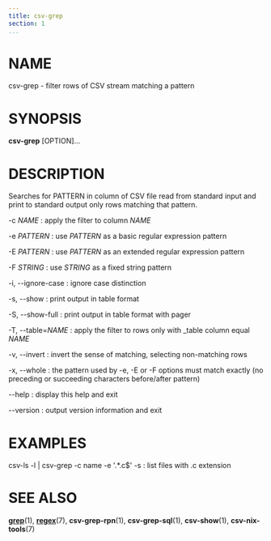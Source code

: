 ```yaml
---
title: csv-grep
section: 1
...
```


# NAME #

csv-grep - filter rows of CSV stream matching a pattern

# SYNOPSIS #

**csv-grep** [OPTION]...

# DESCRIPTION #

Searches for PATTERN in column of CSV file read from standard input and print
to standard output only rows matching that pattern.

-c *NAME*
:   apply the filter to column *NAME*

-e *PATTERN*
:   use *PATTERN* as a basic regular expression pattern

-E *PATTERN*
:   use *PATTERN* as an extended regular expression pattern

-F *STRING*
:   use *STRING* as a fixed string pattern

-i, \--ignore-case
:   ignore case distinction

-s, \--show
:   print output in table format

-S, \--show-full
:   print output in table format with pager

-T, \--table=*NAME*
:   apply the filter to rows only with _table column equal *NAME*

-v, \--invert
:   invert the sense of matching, selecting non-matching rows

-x, \--whole
:   the pattern used by -e, -E or -F options must match exactly (no preceding
or succeeding characters before/after pattern)

\--help
:   display this help and exit

\--version
:   output version information and exit

# EXAMPLES #

csv-ls -l | csv-grep -c name -e \'.*\.c$\' -s
:   list files with .c extension

# SEE ALSO #

**[grep](http://man7.org/linux/man-pages/man1/grep.1.html)**(1),
**[regex](http://man7.org/linux/man-pages/man7/regex.7.html)**(7),
**csv-grep-rpn**(1), **csv-grep-sql**(1), **csv-show**(1), **csv-nix-tools**(7)
